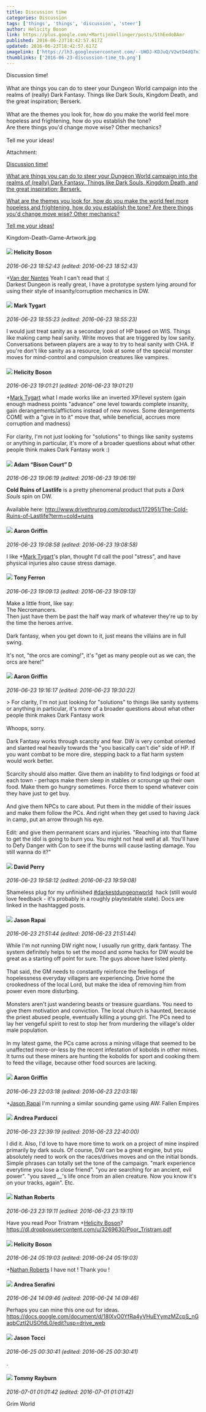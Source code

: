 ```yaml
---
title: Discussion time
categories: Discussion
tags: ['things', 'things', 'discussion', 'steer']
author: Helicity Boson
link: https://plus.google.com/+MartijnVellinger/posts/SthEedoBAmr
published: 2016-06-23T18:42:57.617Z
updated: 2016-06-23T18:42:57.617Z
imagelink: ['https://lh3.googleusercontent.com/--UHDJ-KDJuQ/V2wtD4dQ7nI/AAAAAAAAVEQ/-wo-UKKnKnoq6vnK8vat-IJJCfS9LVdGQ/w1263-h899/Kingdom-Death-Game-Artwork.jpg']
thumblinks: ['2016-06-23-discussion-time_tb.png']
---
```


Discussion time!<br /><br />What are things you can do to steer your Dungeon World campaign into the realms of (really) Dark Fantasy. Things like Dark Souls, Kingdom Death, and the great inspiration; Berserk.<br /><br />What are the themes you look for, how do you make the world feel more hopeless and frightening, how do you establish the tone?<br />Are there things you&#39;d change move wise? Other mechanics?<br /><br />Tell me your ideas!


Attachment:

<a href='https://plus.google.com/photos/104645452066685630238/albums/6299459518268649057/6299459523502468722?sqi=100084733231320276299&sqsi=495ab0e7-7352-40c7-9718-677d19c9273e'>Discussion time!

What are things you can do to steer your Dungeon World campaign into the realms of (really) Dark Fantasy. Things like Dark Souls, Kingdom Death, and the great inspiration; Berserk.

What are the themes you look for, how do you make the world feel more hopeless and frightening, how do you establish the tone?
Are there things you'd change move wise? Other mechanics?

Tell me your ideas!</a>


Kingdom-Death-Game-Artwork.jpg
<div id='comment z12iuh1odqz2gvtgu04cfzeyrtittnlqkuo0k'>
  <h4><img src='{{site.baseurl}}//images/avatars/104645452066685630238_photo.jpg'> Helicity Boson</h4>
      <p><cite>2016-06-23 18:52:43 (edited: 2016-06-23 18:52:43)</cite></p>
        <p><span class="proflinkWrapper"><span class="proflinkPrefix">+</span><a class="proflink" href="https://plus.google.com/109265487215000528304" oid="109265487215000528304">Van der Nantes</a></span> Yeah I can&#39;t read that :(<br />Darkest Dungeon is really great, I have a prototype system lying around for using their style of insanity/corruption mechanics in DW. </p>
</div>
        

<div id='comment z12iuh1odqz2gvtgu04cfzeyrtittnlqkuo0k'>
  <h4><img src='{{site.baseurl}}//images/avatars/118088719859349999400_photo.jpg'> Mark Tygart</h4>
      <p><cite>2016-06-23 18:55:23 (edited: 2016-06-23 18:55:23)</cite></p>
        <p>I would just treat sanity as a secondary pool of HP based on WIS. Things like making camp heal sanity. Write moves that are triggered by low sanity. Conversations between players are a way to try to heal sanity with CHA. If you&#39;re don&#39;t like sanity as a resource, look at some of the special monster moves for mind-control and compulsion creatures like vampires.</p>
</div>
        

<div id='comment z12iuh1odqz2gvtgu04cfzeyrtittnlqkuo0k'>
  <h4><img src='{{site.baseurl}}//images/avatars/104645452066685630238_photo.jpg'> Helicity Boson</h4>
      <p><cite>2016-06-23 19:01:21 (edited: 2016-06-23 19:01:21)</cite></p>
        <p><span class="proflinkWrapper"><span class="proflinkPrefix">+</span><a class="proflink" href="https://plus.google.com/118088719859349999400" oid="118088719859349999400">Mark Tygart</a></span> what I made works like an inverted XP/level system (gain enough madness points &quot;advance&quot; one level towards complete insanity, gain derangements/afflictions instead of new moves. Some derangements COME with a &quot;give in to it&quot; move that, while beneficial, accrues more corruption and madness)<br /><br />For clarity, I&#39;m not just looking for &quot;solutions&quot; to things like sanity systems or anything in particular, it&#39;s more of a broader questions about what other people think makes Dark Fantasy work :)</p>
</div>
        

<div id='comment z12iuh1odqz2gvtgu04cfzeyrtittnlqkuo0k'>
  <h4><img src='{{site.baseurl}}//images/avatars/115794042160633829509_photo.jpg'> Adam “Bison Court” D</h4>
      <p><cite>2016-06-23 19:06:19 (edited: 2016-06-23 19:06:19)</cite></p>
        <p><b>Cold Ruins of Lastlife</b> is a pretty phenomenal product that puts a <i>Dark Souls</i> spin on DW.<br /><br />Available here: <a href="http://www.drivethrurpg.com/product/172951/The-Cold-Ruins-of-Lastlife?term=cold+ruins" class="ot-anchor">http://www.drivethrurpg.com/product/172951/The-Cold-Ruins-of-Lastlife?term=cold+ruins</a></p>
</div>
        

<div id='comment z12iuh1odqz2gvtgu04cfzeyrtittnlqkuo0k'>
  <h4><img src='{{site.baseurl}}//images/avatars/103667855585775066713_photo.jpg'> Aaron Griffin</h4>
      <p><cite>2016-06-23 19:08:58 (edited: 2016-06-23 19:08:58)</cite></p>
        <p>I like <span class="proflinkWrapper"><span class="proflinkPrefix">+</span><a class="proflink" href="https://plus.google.com/118088719859349999400" oid="118088719859349999400">Mark Tygart</a></span>&#39;s plan, thought I&#39;d call the pool &quot;stress&quot;, and have physical injuries also cause stress damage.</p>
</div>
        

<div id='comment z12iuh1odqz2gvtgu04cfzeyrtittnlqkuo0k'>
  <h4><img src='{{site.baseurl}}//images/avatars/105317681442573084626_photo.jpg'> Tony Ferron</h4>
      <p><cite>2016-06-23 19:09:13 (edited: 2016-06-23 19:09:13)</cite></p>
        <p>Make a little front, like say:<br />The Necromancers.<br />Then just have them be past the half way mark of whatever they&#39;re up to by the time the heroes arrive. <br /><br />Dark fantasy, when you get down to it, just means the villains are in full swing.<br /><br />It&#39;s not, &quot;the orcs are coming!&quot;, it&#39;s &quot;get as many people out as we can, the orcs are here!&quot;</p>
</div>
        

<div id='comment z12iuh1odqz2gvtgu04cfzeyrtittnlqkuo0k'>
  <h4><img src='{{site.baseurl}}//images/avatars/103667855585775066713_photo.jpg'> Aaron Griffin</h4>
      <p><cite>2016-06-23 19:16:17 (edited: 2016-06-23 19:30:22)</cite></p>
        <p>&gt; For clarity, I&#39;m not just looking for &quot;solutions&quot; to things like sanity systems or anything in particular, it&#39;s more of a broader questions about what other people think makes Dark Fantasy work<br /><br />Whoops, sorry.<br /><br />Dark Fantasy works through scarcity and fear. DW is very combat oriented and slanted real heavily towards the &quot;you basically can&#39;t die&quot; side of HP. If you want combat to be more dire, stepping back to a flat harm system would work better.<br /><br />Scarcity should also matter. Give them an inability to find lodgings or food at each town - perhaps make them sleep in stables or scrounge up their own food. Make them go hungry sometimes. Force them to spend whatever coin they have just to get buy.<br /><br />And give them NPCs to care about. Put them in the middle of their issues and make them follow the PCs. And right when they get used to having Jack in camp, put an arrow through his eye.﻿<br /><br />Edit: and give them permanent scars and injuries. &quot;Reaching into that flame to get the idol is going to burn you. You might not heal well at all. You&#39;ll have to Defy Danger with Con to see if the burns will cause lasting damage. You still wanna do it?&quot;</p>
</div>
        

<div id='comment z12iuh1odqz2gvtgu04cfzeyrtittnlqkuo0k'>
  <h4><img src='{{site.baseurl}}//images/avatars/100235234777467665842_photo.jpg'> David Perry</h4>
      <p><cite>2016-06-23 19:58:12 (edited: 2016-06-23 19:59:08)</cite></p>
        <p>Shameless plug for my unfinished    <a rel="nofollow" class="ot-hashtag" href="https://plus.google.com/s/%23darkestdungeonworld/posts">#darkestdungeonworld</a>    hack (still would love feedback - it&#39;s probably in a roughly playtestable state). Docs are linked in the hashtagged posts.</p>
</div>
        

<div id='comment z12iuh1odqz2gvtgu04cfzeyrtittnlqkuo0k'>
  <h4><img src='{{site.baseurl}}//images/avatars/114918660645932817947_photo.jpg'> Jason Rapai</h4>
      <p><cite>2016-06-23 21:51:44 (edited: 2016-06-23 21:51:44)</cite></p>
        <p>While I&#39;m not running DW right now, I usually run gritty, dark fantasy. The system definitely helps to set the mood and some hacks for DW would be great as a starting off point for sure. The guys above have listed plenty. <br /><br />That said, the GM needs to constantly reinforce the feelings of hopelessness everyday villagers are experiencing. Drive home the crookedness of the local Lord, but make the idea of removing him from power even more disturbing. <br /><br />Monsters aren&#39;t just wandering beasts or treasure guardians. You need to give them motivation and conviction. The local church is haunted, because the priest abused people, eventually killing a young girl. The PCs need to lay her vengeful spirit to rest to stop her from murdering the village&#39;s older male population.<br /><br />In my latest game, the PCs came across a mining village that seemed to be unaffected more-or-less by the recent infestation of kobolds in other mines. It turns out these miners are hunting the kobolds for sport and cooking them to feed the village, because other food sources are lacking.</p>
</div>
        

<div id='comment z12iuh1odqz2gvtgu04cfzeyrtittnlqkuo0k'>
  <h4><img src='{{site.baseurl}}//images/avatars/103667855585775066713_photo.jpg'> Aaron Griffin</h4>
      <p><cite>2016-06-23 22:03:18 (edited: 2016-06-23 22:03:18)</cite></p>
        <p><span class="proflinkWrapper"><span class="proflinkPrefix">+</span><a class="proflink" href="https://plus.google.com/114918660645932817947" oid="114918660645932817947">Jason Rapai</a></span> I&#39;m running a similar sounding game using AW: Fallen Empires</p>
</div>
        

<div id='comment z12iuh1odqz2gvtgu04cfzeyrtittnlqkuo0k'>
  <h4><img src='{{site.baseurl}}//images/avatars/101076298485951808085_photo.jpg'> Andrea Parducci</h4>
      <p><cite>2016-06-23 22:39:19 (edited: 2016-06-23 22:40:00)</cite></p>
        <p>I did it. Also, I&#39;d love to have more time to work on a project of mine inspired primarily by dark souls. Of course, DW can be a great engine, but you absolutely need to work on the races/drives moves and on the initial bonds. Simple phrases can totally set the tone of the campaign. &quot;mark experience everytime you lose a close friend&quot;. &quot;you are searching for an ancient, evil power&quot;. &quot;you saved <i>__</i>&#39;s life once from an alien creature. Now you know it&#39;s on your tracks, again&quot;. Etc. </p>
</div>
        

<div id='comment z12iuh1odqz2gvtgu04cfzeyrtittnlqkuo0k'>
  <h4><img src='{{site.baseurl}}//images/avatars/117646243340764868749_photo.jpg'> Nathan Roberts</h4>
      <p><cite>2016-06-23 23:19:11 (edited: 2016-06-23 23:19:11)</cite></p>
        <p>Have you read Poor Tristram <span class="proflinkWrapper"><span class="proflinkPrefix">+</span><a class="proflink" href="https://plus.google.com/104645452066685630238" oid="104645452066685630238">Helicity Boson</a></span>?<br /><a href="https://dl.dropboxusercontent.com/u/3269630/Poor_Tristram.pdf" class="ot-anchor">https://dl.dropboxusercontent.com/u/3269630/Poor_Tristram.pdf</a></p>
</div>
        

<div id='comment z12iuh1odqz2gvtgu04cfzeyrtittnlqkuo0k'>
  <h4><img src='{{site.baseurl}}//images/avatars/104645452066685630238_photo.jpg'> Helicity Boson</h4>
      <p><cite>2016-06-24 05:19:03 (edited: 2016-06-24 05:19:03)</cite></p>
        <p><span class="proflinkWrapper"><span class="proflinkPrefix">+</span><a class="proflink" href="https://plus.google.com/117646243340764868749" oid="117646243340764868749">Nathan Roberts</a></span> I have not ! Thank you !</p>
</div>
        

<div id='comment z12iuh1odqz2gvtgu04cfzeyrtittnlqkuo0k'>
  <h4><img src='{{site.baseurl}}//images/avatars/110285352867085036435_photo.jpg'> Andrea Serafini</h4>
      <p><cite>2016-06-24 14:09:46 (edited: 2016-06-24 14:09:46)</cite></p>
        <p>Perhaps you can mine this one out for ideas. <br /><a href="https://docs.google.com/document/d/18lXvO0YfRa4yVHuEYymzMZcpS_nGaqbCztI2USOfdL0/edit?usp=drive_web" class="ot-anchor">https://docs.google.com/document/d/18lXvO0YfRa4yVHuEYymzMZcpS_nGaqbCztI2USOfdL0/edit?usp=drive_web</a></p>
</div>
        

<div id='comment z12iuh1odqz2gvtgu04cfzeyrtittnlqkuo0k'>
  <h4><img src='{{site.baseurl}}//images/avatars/107921460605994366874_photo.jpg'> Jason Tocci</h4>
      <p><cite>2016-06-25 00:30:41 (edited: 2016-06-25 00:30:41)</cite></p>
        <p>.</p>
</div>
        

<div id='comment z12iuh1odqz2gvtgu04cfzeyrtittnlqkuo0k'>
  <h4><img src='{{site.baseurl}}//images/avatars/104591880381730141397_photo.jpg'> Tommy Rayburn</h4>
      <p><cite>2016-07-01 01:01:42 (edited: 2016-07-01 01:01:42)</cite></p>
        <p>Grim World</p>
</div>
        